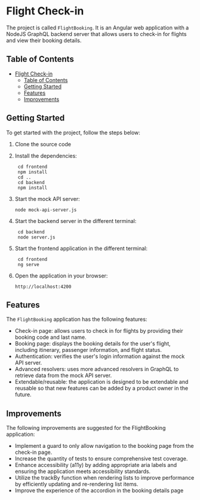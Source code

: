 # Flight Check-in

The project is called `FlightBooking`. It is an Angular web application with a NodeJS GraphQL backend server that allows users to check-in for flights and view their booking details.

## Table of Contents

- [Flight Check-in](#flight-check-in)
  - [Table of Contents](#table-of-contents)
  - [Getting Started](#getting-started)
  - [Features](#features)
  - [Improvements](#improvements)


## Getting Started

To get started with the project, follow the steps below:

1. Clone the source code
   
2. Install the dependencies: 
   ```
    cd frontend
    npm install
    cd ..
    cd backend
    npm install
    ```
3. Start the mock API server:
   ```   
   node mock-api-server.js
   ```   
4. Start the backend server in the different terminal:
   ```   
    cd backend
    node server.js
   ```      
5. Start the frontend application in the different terminal:
   ```   
    cd frontend
    ng serve
   ```      
6. Open the application in your browser: 
   
    `http://localhost:4200`


## Features

The `FlightBooking` application has the following features:

- Check-in page: allows users to check in for flights by providing their booking code and last name.
- Booking page: displays the booking details for the user's flight, including itinerary, passenger information, and flight status.
- Authentication: verifies the user's login information against the mock API server.
- Advanced resolvers: uses more advanced resolvers in GraphQL to retrieve data from the mock API server.
- Extendable/reusable: the application is designed to be extendable and reusable so that new features can be added by a product owner in the future.

## Improvements

The following improvements are suggested for the FlightBooking application:

- Implement a guard to only allow navigation to the booking page from the check-in page.
- Increase the quantity of tests to ensure comprehensive test coverage.
- Enhance accessibility (a11y) by adding appropriate aria labels and ensuring the application meets accessibility standards.
- Utilize the trackBy function when rendering lists to improve performance by efficiently updating and re-rendering list items.
- Improve the experience of the accordion in the booking details page
